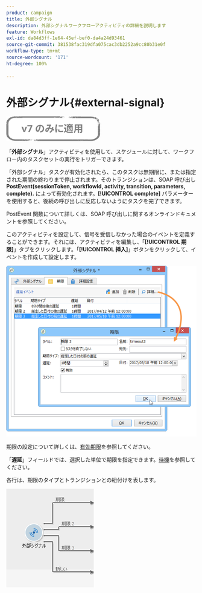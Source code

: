 ```yaml
---
product: campaign
title: 外部シグナル
description: 外部シグナルワークフローアクティビティの詳細を説明します
feature: Workflows
exl-id: da84d3ff-1e64-45ef-bef0-da4a24d93461
source-git-commit: 381538fac319dfa075cac3db2252a9cc80b31e0f
workflow-type: tm+mt
source-wordcount: '171'
ht-degree: 100%

---
```


# 外部シグナル{#external-signal}

![](../../assets/v7-only.svg)

「**外部シグナル**」アクティビティを使用して、スケジュールに対して、ワークフロー内のタスクセットの実行をトリガーできます。

「外部シグナル」タスクが有効化されたら、このタスクは無期限に、または指定された期間の終わりまで停止されます。そのトランジションは、SOAP 呼び出し **PostEvent(sessionToken, workflowId, activity, transition, parameters, complete).** によって有効化されます。**[!UICONTROL complete]** パラメーターを使用すると、後続の呼び出しに反応しないようにタスクを完了できます。

PostEvent 関数について詳しくは、SOAP 呼び出しに関するオンラインドキュメントを参照してください。

このアクティビティを設定して、信号を受信しなかった場合のイベントを定義することができます。それには、アクティビティを編集し、「**[!UICONTROL 期限]**」タブをクリックします。「**[!UICONTROL 挿入]**」ボタンをクリックして、イベントを作成して設定します。

![](assets/edit_signal.png)

期限の設定について詳しくは、[有効期限](defining-approvals.md)を参照してください。

「**遅延**」フィールドでは、選択した単位で期限を指定できます。[待機](wait.md)を参照してください。

各行は、期限のタイプとトランジションとの紐付けを表します。

![](assets/external_sign_diag.png)
